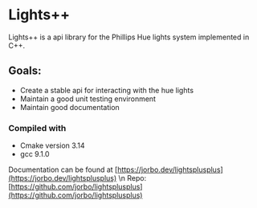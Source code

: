 # Lights++

Lights++ is a api library for the Phillips Hue lights system implemented in C++.

## Goals:
+ Create a stable api for interacting with the hue lights
+ Maintain a good unit testing environment
+ Maintain good documentation

### Compiled with
+ Cmake version 3.14
+ gcc 9.1.0

Documentation can be found at [https://jorbo.dev/lightsplusplus](https://jorbo.dev/lightsplusplus) \n
Repo: [https://github.com/jorbo/lightsplusplus](https://github.com/jorbo/lightsplusplus)